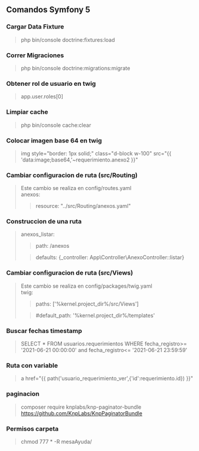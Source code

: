 ## Comandos Symfony 5
### Cargar Data Fixture
>php bin/console doctrine:fixtures:load
### Correr Migraciones
> php bin/console doctrine:migrations:migrate
### Obtener rol de usuario en twig
> app.user.roles[0]
### Limpiar cache
>php bin/console cache:clear
### Colocar imagen base 64 en twig
>img style="border: 1px solid;" class="d-block w-100" src="{{ 'data:image;base64,'~requerimiento.anexo2 }}"
### Cambiar configuracion de ruta (src/Routing)
>Este cambio se realiza en config/routes.yaml<br>
>anexos:
>
>>resource: "../src/Routing/anexos.yaml"
### Construccion de una ruta
>anexos_listar:<br>
>
>>path: /anexos<br>
>
>>defaults: {_controller: App\Controller\AnexoController::listar}
### Cambiar configuracion de ruta (src/Views)
>Este cambio se realiza en config/packages/twig.yaml<br>
>twig:
>
>>paths: ['%kernel.project_dir%/src/Views']
>
>>#default_path: '%kernel.project_dir%/templates'
### Buscar fechas timestamp
>SELECT * FROM usuarios.requerimientos WHERE fecha_registro>= '2021-06-21 00:00:00' and  fecha_registro<= '2021-06-21 23:59:59'
### Ruta con variable
>a href="{{ path('usuario_requerimiento_ver',{'id':requerimiento.id}) }}"
### paginacion 
>composer require knplabs/knp-paginator-bundle<br>
>https://github.com/KnpLabs/KnpPaginatorBundle
### Permisos carpeta
>chmod 777 * -R mesaAyuda/
